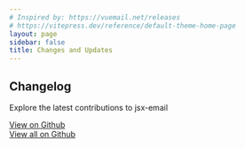 ```yaml
---
# Inspired by: https://vuemail.net/releases
# https://vitepress.dev/reference/default-theme-home-page
layout: page
sidebar: false
title: Changes and Updates
---
```


<script setup>
import { computed } from 'vue'
import { data as rawData } from "./api/contributions.data.ts"

const dataObject = computed(() => {
  const first = rawData[rawData.length - 1]
  const last = rawData[0]

  const processedData = {}

  rawData.map((pr) => {
    if (!pr.merged_at) return;

    const day = new Date(pr.merged_at).toISOString().split('T')[0]

    processedData[day] = [...processedData[day] ?? [], {
        author:
        {
            img: pr.user.avatar_url,
            name: pr.user.login,
            url: pr.user.html_url,
        },
        pr:
        {
            number: pr.number,
            title: pr.title,
            url: pr.html_url,
        },

    }]
  })

  const keysArray = Object.keys(processedData);

    keysArray.sort((a, b) => new Date(b) - new Date(a));

    const sortedData = {};
    keysArray.forEach(key => {
    sortedData[key] = processedData[key];
    });

  return sortedData
})

const data = Object.entries(dataObject.value)
</script>

<div :class="$style.timeline">
    <div :class="$style.container">
        <div :class="$style.timeline__wrapper">
            <div :class="$style.timeline__titleblock">
                <h2 :class="$style.timeline__titleblock_title">Changelog</h2>
                <p :class="$style.timeline__titleblock_desc">Explore the latest contributions to jsx-email </p>
                <a href="https://github.com/shellscape/jsx-email/pulls?q=is%3Apr+is%3Aclosed+is%3Amerged" target="_blank" :class="$style.button">View on Github</a>
            </div>
            <div :class="$style.timeline__bar" />
            <template v-for="([day, event], index) in data">
                <div :class="$style.timeline__event" :style="{
                    marginLeft: index % 2 === 0 ? '-8px': '8px',
                    transform: `translateX(${ index % 2 === 0 ? 50: -50}%)`,
                    flexDirection:  index % 2 === 0 ? 'row': 'row-reverse',
                    textAlign: index % 2 === 0 ? 'left': 'right'
                    }">
                    <div :class="$style.timeline__point" />
                    <div :class="$style.timeline__content_wrapper">
                        <p :class="$style.timeline__date">{{ new Date(day).toLocaleString('en-us', { year: 'numeric', month: 'short', day: 'numeric' })}}</p>
                        <div v-for="entry in event" :class="$style.timeline__content">
                            <a :href="entry.author.url" target="_blank" :class="$style.timeline__pr_author" :style="{
                                alignSelf: index % 2 === 0 ? 'flex-start': 'flex-end',
                            }">
                            <img :class="$style.timeline__pr_authorimg" :src="entry.author.img"/>
                            {{entry.author.name}}</a>
                            <div :class="$style.timeline__pr">
                            #{{entry.pr.number}}: <a :href="entry.pr.url" target="_blank" :class="$style.timeline__pr_title">{{entry.pr.title}}</a>
                            </div>
                        </div>
                    </div>
                </div>
            </template>
            <a href="https://github.com/shellscape/jsx-email/pulls?q=is%3Apr+is%3Aclosed+is%3Amerged" target="_blank" :class="$style.button" :style="{marginBottom: '1em'}" >View all on Github</a>
        </div>
    </div>

</div>

<style module>
.button{
    border-radius: 5px !important;
    font-size: inherit;
    font-weight: 500;
    padding: 0.1em 2em;
    border-color: var(--vp-button-brand-border);
    color: var(--vp-button-brand-text);
    background-color: var(--vp-button-brand-bg);
    line-height: 38px;
    z-index: 1;
}

.timeline {
    width: 100vw;
    height: calc(100vh - 80px);
    overflow: hidden;
}

.container {
    width: 100%;
    height: 100%;
    overflow: auto;
}

.timeline__wrapper{
    width: 100%;
    position: relative;
    display: flex;
    gap: 32px;
    flex-direction: column;
    padding: 12px 0;
    align-items: center;
    justify-content: center;
}

@media (max-width: 640px){
    .timeline__wrapper{
        align-items: flex-start;
        padding: 16px;
    }
}

.timeline__bar {
    height: 100%;
    width: 0.125rem;
    background: #565656;
    position: absolute;
    top: 0;
    left: 50%;
    right: 50%;
    margin-left: -1px;
    flex-shrink: 0;
}

@media (max-width: 640px){
    .timeline__bar{
        left: 16px;
    }
}

.timeline__titleblock {
    display: flex;
    flex-direction: column;
    align-items: center;
    gap: .5rem;
    background: rgba(44,42,43, 1);
    z-index: 1;
    padding: 24px 16px;
    border-radius: 12px;
    margin: 0 auto;
    margin-bottom: 2rem;
}

.timeline__titleblock_title{
    font-size: 1.875rem !important;
    line-height: 2.25rem;
    font-weight: 700 !important;
}

@media (min-width: 1024px){
    .timeline__titleblock_title {
        font-size: 3rem !important;
        line-height: 1;
    }
}

@media (min-width: 640px) {
    .timeline__titleblock_title {
        font-size: 2.25rem !important;
    line-height: 2.5rem;
    }
}


.timeline__titleblock_desc {
    margin-bottom: 1rem;
}

.timeline__event{
    display: flex;
    align-items: flex-start;
    gap: 32px;
    position: relative;
    width: 50%;
}

@media (max-width: 640px){
    .timeline__event{
        width: 100%;
        gap: 16px;
        margin-left: -4px !important;
        transform: translateX(0%) !important;
        flex-direction: row !important;
        text-align: left !important;
    }
}

.timeline__point {
    height: 8px;
    width: 8px;
    background: #565656;
    border-radius: 1000px;
    z-index: 1;
    margin-top: 8px;
    box-shadow: 0px 0px 2px 2px #565656;
}

.timeline__content_wrapper{
    display: flex;
    flex-direction: column;
    gap: 8px;
}

.timeline__content {
    display: flex;
    flex-direction: column;
    transition-property: opacity;
    transition-timing-function: cubic-bezier(0.4, 0, 0.2, 1);
    transition-duration: 500ms;
    opacity: 1;
    margin-bottom: 20px;
}

.timeline__date{
    flex-shrink: 0;
    font-size: 0.875rem;
    line-height: 1.5rem;
    font-weight: 600;
    color: #8E8373;
}

.timeline__version{
    font-size: 1.875rem;
    line-height: 2.25rem;
    margin-top: 0.5rem;
    font-weight: 700;
    transition-property: color;
    transition-timing-function: cubic-bezier(0.4, 0, 0.2, 1);
    transition-duration: 150ms;
}

.timeline__pr {
    font-size: 0.875rem;
    line-height: 1.5rem;
    word-break: break-all;
    color: #8E8373;
    margin-top: 10px;
}

.timeline__pr_authorimg{
    width: 20px;
    height: 20px;
    border-radius: 1000px;
    background: #8E8373;
    animation: pulse 2s cubic-bezier(0.4, 0, 0.6, 1) 10;
}

@keyframes pulse {
    0%, 100% {
    opacity: 1;
    }
    50% {
    opacity: .5;
    }
}

.timeline__pr_author{
    width: max-content;
    color: #EFDAB9;
    font-size: 0.75rem;
    line-height: 1rem;
    display: inline-flex;
    gap: 10px;
    align-items: center;
    border-radius: 1000px;
    padding: 0.5rem 0.5rem;
    vertical-align: middle;
    box-shadow: 0px 0px 1px 1px #8E8373;
    background: rgb(142 131 115 / 20%);
    font-weight: 500;
}

@media (max-width: 640px){
    .timeline__pr_author{
      align-self: flex-start !important;
    }
}

.timeline__pr_title{
    color: #EFDAB9;
    transition-property: color;
    transition-timing-function: cubic-bezier(0.4, 0, 0.2, 1);
    transition-duration: 150ms;
}

.timeline__pr_author:hover{
    background: rgb(142 131 115 / 50%);
}

.timeline__version:hover, .timeline__pr_title:hover{
    color: #FFC152;
}
</style>
